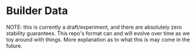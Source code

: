 # Builder Data

NOTE: this is currently a draft/experiment, and there are absolutely zero stability guarantees. This repo's format can and will evolve over time as we toy around with things. More explanation as to what this is may come in the future.
